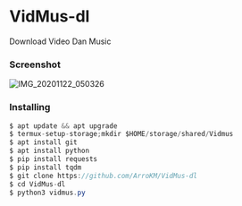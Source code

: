 <h1> VidMus-dl</h1>

Download Video Dan Music

<h3>Screenshot</h3>

![IMG_20201122_050326](https://user-images.githubusercontent.com/46747652/99888531-2732aa80-2c80-11eb-8532-ce1329a6c6a6.jpg)

<h3>Installing</h3>

```java
$ apt update && apt upgrade
$ termux-setup-storage;mkdir $HOME/storage/shared/Vidmus
$ apt install git
$ apt install python
$ pip install requests
$ pip install tqdm
$ git clone https://github.com/ArroKM/VidMus-dl
$ cd VidMus-dl
$ python3 vidmus.py
```
